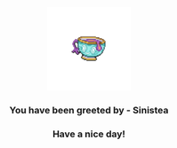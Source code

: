 <p align="center">
    <img src="https://raw.githubusercontent.com/PokeAPI/sprites/master/sprites/pokemon/854.png" width="150" height="150">
</p>
<h3 align="center">You have been greeted by - <b>Sinistea</b></h3>
<h3 align="center">Have a nice day!</h3>

